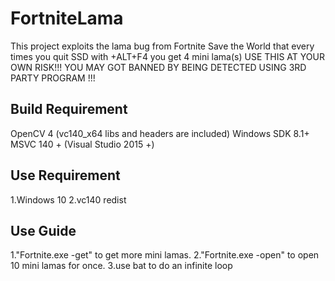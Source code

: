 # FortniteLama
This project exploits the lama bug from Fortnite Save the World that every times you quit SSD with +ALT+F4 you get 4 mini lama(s)
USE THIS AT YOUR OWN RISK!!! YOU MAY GOT BANNED BY BEING DETECTED USING 3RD PARTY PROGRAM !!!

## Build Requirement
OpenCV 4 (vc140_x64 libs and headers are included)
Windows SDK 8.1+
MSVC 140 + (Visual Studio 2015 +)

## Use Requirement
1.Windows 10
2.vc140 redist

## Use Guide
1."Fortnite.exe -get" to get more mini lamas.
2."Fortnite.exe -open" to open 10 mini lamas for once.
3.use bat to do an infinite loop